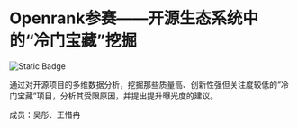 # Openrank参赛——开源生态系统中的“冷门宝藏”挖掘

![Static Badge](https://img.shields.io/badge/Data-OpenDigger-blue)


通过对开源项目的多维数据分析，挖掘那些质量高、创新性强但关注度较低的“冷门宝藏”项目，分析其受限原因，并提出提升曝光度的建议。

成员：吴彤、王惜冉
